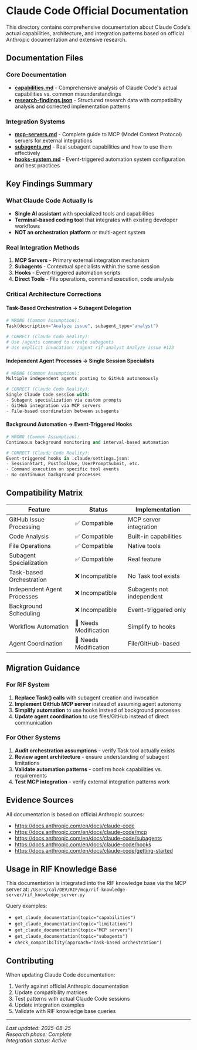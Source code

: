 # Claude Code Official Documentation

This directory contains comprehensive documentation about Claude Code's actual capabilities, architecture, and integration patterns based on official Anthropic documentation and extensive research.

## Documentation Files

### Core Documentation
- **[capabilities.md](capabilities.md)** - Comprehensive analysis of Claude Code's actual capabilities vs. common misunderstandings
- **[research-findings.json](research-findings.json)** - Structured research data with compatibility analysis and corrected implementation patterns

### Integration Systems  
- **[mcp-servers.md](mcp-servers.md)** - Complete guide to MCP (Model Context Protocol) servers for external integrations
- **[subagents.md](subagents.md)** - Real subagent capabilities and how to use them effectively
- **[hooks-system.md](hooks-system.md)** - Event-triggered automation system configuration and best practices

## Key Findings Summary

### What Claude Code Actually Is
- **Single AI assistant** with specialized tools and capabilities
- **Terminal-based coding tool** that integrates with existing developer workflows
- **NOT an orchestration platform** or multi-agent system

### Real Integration Methods
1. **MCP Servers** - Primary external integration mechanism
2. **Subagents** - Contextual specialists within the same session  
3. **Hooks** - Event-triggered automation scripts
4. **Direct Tools** - File operations, command execution, code analysis

### Critical Architecture Corrections

#### Task-Based Orchestration → Subagent Delegation
```python
# WRONG (Common Assumption):
Task(description="Analyze issue", subagent_type="analyst")

# CORRECT (Claude Code Reality):
# Use /agents command to create subagents
# Use explicit invocation: /agent rif-analyst Analyze issue #123
```

#### Independent Agent Processes → Single Session Specialists  
```python
# WRONG (Common Assumption):
Multiple independent agents posting to GitHub autonomously

# CORRECT (Claude Code Reality):
Single Claude Code session with:
- Subagent specialization via custom prompts
- GitHub integration via MCP servers
- File-based coordination between subagents
```

#### Background Automation → Event-Triggered Hooks
```python
# WRONG (Common Assumption):
Continuous background monitoring and interval-based automation

# CORRECT (Claude Code Reality):  
Event-triggered hooks in .claude/settings.json:
- SessionStart, PostToolUse, UserPromptSubmit, etc.
- Command execution on specific tool events
- No continuous background processes
```

## Compatibility Matrix

| Feature | Status | Implementation |
|---------|--------|----------------|
| GitHub Issue Processing | ✅ Compatible | MCP server integration |
| Code Analysis | ✅ Compatible | Built-in capabilities |
| File Operations | ✅ Compatible | Native tools |
| Subagent Specialization | ✅ Compatible | Real feature |
| Task-based Orchestration | ❌ Incompatible | No Task tool exists |
| Independent Agent Processes | ❌ Incompatible | Subagents not independent |
| Background Scheduling | ❌ Incompatible | Event-triggered only |
| Workflow Automation | 🔄 Needs Modification | Simplify to hooks |
| Agent Coordination | 🔄 Needs Modification | File/GitHub-based |

## Migration Guidance

### For RIF System
1. **Replace Task() calls** with subagent creation and invocation
2. **Implement GitHub MCP server** instead of assuming agent autonomy
3. **Simplify automation** to use hooks instead of background processes  
4. **Update agent coordination** to use files/GitHub instead of direct communication

### For Other Systems
1. **Audit orchestration assumptions** - verify Task tool actually exists
2. **Review agent architecture** - ensure understanding of subagent limitations
3. **Validate automation patterns** - confirm hook capabilities vs. requirements
4. **Test MCP integration** - verify external integration patterns work

## Evidence Sources

All documentation is based on official Anthropic sources:
- https://docs.anthropic.com/en/docs/claude-code
- https://docs.anthropic.com/en/docs/claude-code/mcp  
- https://docs.anthropic.com/en/docs/claude-code/subagents
- https://docs.anthropic.com/en/docs/claude-code/hooks
- https://docs.anthropic.com/en/docs/claude-code/getting-started

## Usage in RIF Knowledge Base

This documentation is integrated into the RIF knowledge base via the MCP server at:
`/Users/cal/DEV/RIF/mcp/rif-knowledge-server/rif_knowledge_server.py`

Query examples:
- `get_claude_documentation(topic="capabilities")` 
- `get_claude_documentation(topic="limitations")`
- `get_claude_documentation(topic="MCP servers")`
- `get_claude_documentation(topic="subagents")`
- `check_compatibility(approach="Task-based orchestration")`

## Contributing

When updating Claude Code documentation:
1. Verify against official Anthropic documentation
2. Update compatibility matrices
3. Test patterns with actual Claude Code sessions
4. Update integration examples
5. Validate with RIF knowledge base queries

---

*Last updated: 2025-08-25*  
*Research phase: Complete*  
*Integration status: Active*